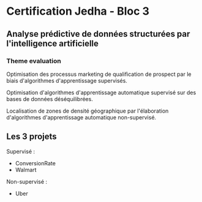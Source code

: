 # Certification Jedha - Bloc 3

## Analyse prédictive de données structurées par l'intelligence artificielle

### Theme evaluation

Optimisation des processus marketing de qualification de prospect par le biais d'algorithmes d'apprentissage supervisés.

Optimisation d'algorithmes d'apprentissage automatique supervisé sur des bases de données déséquilibrées.

Localisation de zones de densité géographique par l'élaboration d'algorithmes d'apprentissage automatique non-supervisé.


## Les 3 projets

Supervisé : 
- ConversionRate
- Walmart

Non-supervisé :
- Uber